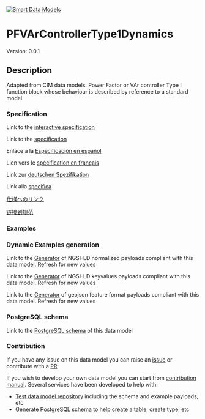 [![Smart Data Models](https://smartdatamodels.org/wp-content/uploads/2022/01/SmartDataModels_logo.png "Logo")](https://smartdatamodels.org)
# PFVArControllerType1Dynamics
Version: 0.0.1

## Description 

Adapted from CIM data models. Power Factor or VAr controller Type I function block whose behaviour is described by reference to a standard model
### Specification

Link to the [interactive specification](https://swagger.lab.fiware.org/?url=https://smart-data-models.github.io/dataModel.EnergyCIM/PFVArControllerType1Dynamics/swagger.yaml)

Link to the [specification](https://github.com/smart-data-models/dataModel.EnergyCIM/blob/master/PFVArControllerType1Dynamics/doc/spec.md)

Enlace a la [Especificación en español](https://github.com/smart-data-models/dataModel.EnergyCIM/blob/master/PFVArControllerType1Dynamics/doc/spec_ES.md)

Lien vers le [spécification en français](https://github.com/smart-data-models/dataModel.EnergyCIM/blob/master/PFVArControllerType1Dynamics/doc/spec_FR.md)

Link zur [deutschen Spezifikation](https://github.com/smart-data-models/dataModel.EnergyCIM/blob/master/PFVArControllerType1Dynamics/doc/spec_DE.md)

Link alla [specifica](https://github.com/smart-data-models/dataModel.EnergyCIM/blob/master/PFVArControllerType1Dynamics/doc/spec_IT.md)

[仕様へのリンク](https://github.com/smart-data-models/dataModel.EnergyCIM/blob/master/PFVArControllerType1Dynamics/doc/spec_JA.md)

[链接到规范](https://github.com/smart-data-models/dataModel.EnergyCIM/blob/master/PFVArControllerType1Dynamics/doc/spec_ZH.md)
### Examples
### Dynamic Examples generation

Link to the [Generator](https://smartdatamodels.org/extra/ngsi-ld_generator.php?schemaUrl=https://raw.githubusercontent.com/smart-data-models/dataModel.EnergyCIM/master/PFVArControllerType1Dynamics/schema.json&email=info@smartdatamodels.org) of NGSI-LD normalized payloads compliant with this data model. Refresh for new values

Link to the [Generator](https://smartdatamodels.org/extra/ngsi-ld_generator_keyvalues.php?schemaUrl=https://raw.githubusercontent.com/smart-data-models/dataModel.EnergyCIM/master/PFVArControllerType1Dynamics/schema.json&email=info@smartdatamodels.org) of NGSI-LD keyvalues payloads compliant with this data model. Refresh for new values

Link to the [Generator](https://smartdatamodels.org/extra/geojson_features_generator.php?schemaUrl=https://raw.githubusercontent.com/smart-data-models/dataModel.EnergyCIM/master/PFVArControllerType1Dynamics/schema.json&email=info@smartdatamodels.org) of geojson feature format payloads compliant with this data model. Refresh for new values
### PostgreSQL schema

Link to the [PostgreSQL schema](https://smart-data-models.github.io/dataModel.EnergyCIM/PFVArControllerType1Dynamics/schema.sql) of this data model
### Contribution

 If you have any issue on this data model you can raise an [issue](https://github.com/smart-data-models/dataModel.EnergyCIM/issues)  or contribute with a [PR](https://github.com/smart-data-models/dataModel.EnergyCIM/pulls)

 If you wish to develop your own data model you can start from [contribution manual](https://bit.ly/contribution_manual). Several services have been developed to help with: 
 - [Test data model repository](https://smartdatamodels.org/index.php/data-models-contribution-api/) including the schema and example payloads, etc
 - [Generate PostgreSQL schema](https://smartdatamodels.org/index.php/sql-service/) to help create a table, create type, etc